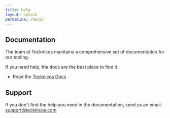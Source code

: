 ```yaml
---
title: Help
layout: splash
permalink: /help/
---
```


## Documentation

The team at Tecknicos maintains a comprehensive set of documentation for our tooling. 

If you need help, the docs are the best place to find it.

* Read the [Tecknicos Docs](/tecknicos.com/help/)

## Support

If you don't find the help you need in the documentation, send us an email: [support@tecknicos.com](mailto:support@tecknicos.com)
